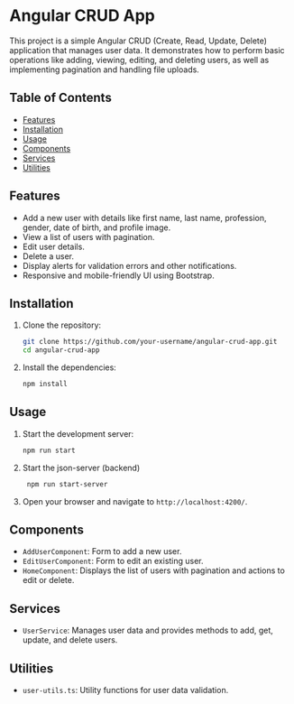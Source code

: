 # Angular CRUD App

This project is a simple Angular CRUD (Create, Read, Update, Delete) application that manages user data. It demonstrates how to perform basic operations like adding, viewing, editing, and deleting users, as well as implementing pagination and handling file uploads.

## Table of Contents

- [Features](#features)
- [Installation](#installation)
- [Usage](#usage)
- [Components](#components)
- [Services](#services)
- [Utilities](#utilities)

## Features

- Add a new user with details like first name, last name, profession, gender, date of birth, and profile image.
- View a list of users with pagination.
- Edit user details.
- Delete a user.
- Display alerts for validation errors and other notifications.
- Responsive and mobile-friendly UI using Bootstrap.

## Installation

1. Clone the repository:

    ```sh
    git clone https://github.com/your-username/angular-crud-app.git
    cd angular-crud-app
    ```

2. Install the dependencies:

    ```sh
    npm install
    ```

## Usage

1. Start the development server:

    ```sh
    npm run start
    ```
2. Start the json-server (backend)
   ```sh
    npm run start-server
    ```

4. Open your browser and navigate to `http://localhost:4200/`.


## Components

- `AddUserComponent`: Form to add a new user.
- `EditUserComponent`: Form to edit an existing user.
- `HomeComponent`: Displays the list of users with pagination and actions to edit or delete.

## Services

- `UserService`: Manages user data and provides methods to add, get, update, and delete users.

## Utilities

- `user-utils.ts`: Utility functions for user data validation.

